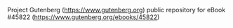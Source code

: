 Project Gutenberg (https://www.gutenberg.org) public repository for eBook #45822 (https://www.gutenberg.org/ebooks/45822)
